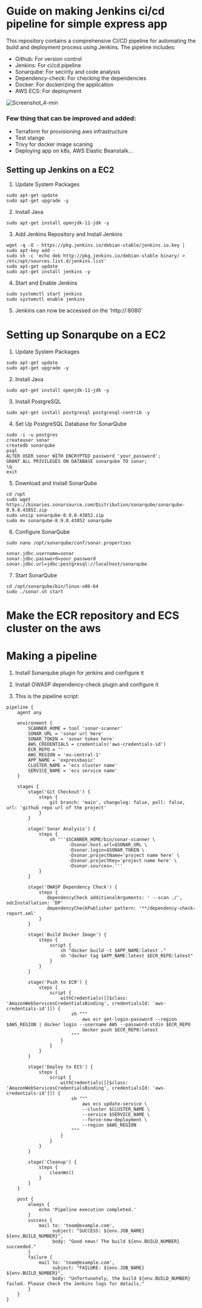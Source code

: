 # Guide on making Jenkins ci/cd pipeline for simple express app

<p>This repository contains a comprehensive CI/CD pipeline for automating the build and deployment process using Jenkins. The pipeline includes:</p>

 * Github: For version control
 * Jenkins: For ci/cd pipeline
 * Sonarqube: For secirity and code analysis 
 * Dependency-check: For checking the dependencies
 * Docker: For dockerizing the application
 * AWS ECS: For deployment

![Screenshot_4-min](https://github.com/user-attachments/assets/facb304d-202e-4e26-b3f5-7a127ae4cbe4)

<h3>Few thing that can be improved and added:</h3>

* Terraform for provisioning aws infrastructure
* Test stange
* Trivy for docker image scaning
* Deploying app on k8s, AWS Elastic Beanstalk...

## Setting up Jenkins on a EC2

1. Update System Packages

```
sudo apt-get update
sudo apt-get upgrade -y
```

2. Install Java

```
sudo apt-get install openjdk-11-jdk -y
```

3. Add Jenkins Repository and Install Jenkins

```
wget -q -O - https://pkg.jenkins.io/debian-stable/jenkins.io.key | sudo apt-key add -
sudo sh -c 'echo deb http://pkg.jenkins.io/debian-stable binary/ > /etc/apt/sources.list.d/jenkins.list'
sudo apt-get update
sudo apt-get install jenkins -y
```

4. Start and Enable Jenkins

```
sudo systemctl start jenkins
sudo systemctl enable jenkins
```

5. Jenkins can now be accessed on the 'http://<your-ec2-instance-ip>:8080'

# Setting up Sonarqube on a EC2

1. Update System Packages

```
sudo apt-get update
sudo apt-get upgrade -y
```

2. Install Java

```
sudo apt-get install openjdk-11-jdk -y
```

3. Install PostgreSQL

```
sudo apt-get install postgresql postgresql-contrib -y
```

4. Set Up PostgreSQL Database for SonarQube

```
sudo -i -u postgres
createuser sonar
createdb sonarqube
psql
ALTER USER sonar WITH ENCRYPTED password 'your_password';
GRANT ALL PRIVILEGES ON DATABASE sonarqube TO sonar;
\q
exit
```

5. Download and Install SonarQube

```
cd /opt
sudo wget https://binaries.sonarsource.com/Distribution/sonarqube/sonarqube-8.9.0.43852.zip
sudo unzip sonarqube-8.9.0.43852.zip
sudo mv sonarqube-8.9.0.43852 sonarqube
```

6. Configure SonarQube

```
sudo nano /opt/sonarqube/conf/sonar.properties
```

```
sonar.jdbc.username=sonar
sonar.jdbc.password=your_password
sonar.jdbc.url=jdbc:postgresql://localhost/sonarqube
```

7. Start SonarQube

```
cd /opt/sonarqube/bin/linux-x86-64
sudo ./sonar.sh start
```

# Make the ECR repository and ECS cluster on the aws

# Making a pipeline

1. Install Sonarqube plugin for jenkins and configure it

2. Install OWASP dependency-check plugin and configure it

3. This is the pipeline script:

```
pipeline {
    agent any

    environment {
        SCANNER_HOME = tool 'sonar-scanner'
        SONAR_URL = 'sonar url here'
        SONAR_TOKEN = 'sonar token here'
        AWS_CREDENTIALS = credentials('aws-credentials-id')
        ECR_REPO = ''
        AWS_REGION = 'eu-central-1'
        APP_NAME = 'expressbasic'
        CLUSTER_NAME = 'ecs cluster name'
        SERVICE_NAME = 'ecs service name'
    }

    stages {
        stage('Git Checkout') {
            steps {
                git branch: 'main', changelog: false, poll: false, url: 'github repo url of the project'
            }
        }

        stage('Sonar Analysis') {
            steps {
                sh '''$SCANNER_HOME/bin/sonar-scanner \
                       -Dsonar.host.url=$SONAR_URL \
                       -Dsonar.login=$SONAR_TOKEN \
                       -Dsonar.projectName='project name here' \
                       -Dsonar.projectKey='project name here' \
                       -Dsonar.sources=.'''
            }
        }

        stage('OWASP Dependency Check') {
            steps {
               dependencyCheck additionalArguments: ' --scan ./', odcInstallation: 'DP'
               dependencyCheckPublisher pattern: '**/dependency-check-report.xml'
            }
        }

        stage('Build Docker Image') {
            steps {
                script {
                    sh "docker build -t $APP_NAME:latest ."
                    sh "docker tag $APP_NAME:latest $ECR_REPO:latest"
                }
            }
        }

        stage('Push to ECR') {
            steps {
                script {
                    withCredentials([[$class: 'AmazonWebServicesCredentialsBinding', credentialsId: 'aws-credentials-id']]) {
                        sh """
                            aws ecr get-login-password --region $AWS_REGION | docker login --username AWS --password-stdin $ECR_REPO
                            docker push $ECR_REPO:latest
                        """
                    }
                }
            }
        }

        stage('Deploy to ECS') {
            steps {
                script {
                    withCredentials([[$class: 'AmazonWebServicesCredentialsBinding', credentialsId: 'aws-credentials-id']]) {
                        sh """
                            aws ecs update-service \
                            --cluster $CLUSTER_NAME \
                            --service $SERVICE_NAME \
                            --force-new-deployment \
                            --region $AWS_REGION
                        """
                    }
                }
            }
        }

        stage('Cleanup') {
            steps {
                cleanWs()
            }
        }
    }

    post {
        always {
            echo 'Pipeline execution completed.'
        }
        success {
            mail to: 'team@example.com',
                 subject: "SUCCESS: ${env.JOB_NAME} ${env.BUILD_NUMBER}",
                 body: "Good news! The build ${env.BUILD_NUMBER} succeeded."
        }
        failure {
            mail to: 'team@example.com',
                 subject: "FAILURE: ${env.JOB_NAME} ${env.BUILD_NUMBER}",
                 body: "Unfortunately, the build ${env.BUILD_NUMBER} failed. Please check the Jenkins logs for details."
        }
    }
}
```

